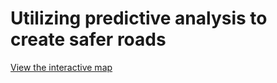 # Utilizing predictive analysis to create safer roads

[View the interactive map](https://lookerstudio.google.com/s/imXQNVDmSi4)

